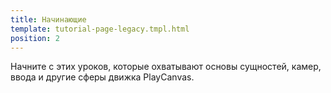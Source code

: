 ```yaml
---
title: Начинающие
template: tutorial-page-legacy.tmpl.html
position: 2
---
```


Начните с этих уроков, которые охватывают основы сущностей, камер, ввода и другие сферы движка PlayCanvas.

